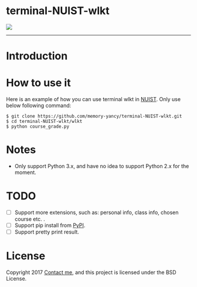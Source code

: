 # terminal-NUIST-wlkt

![](http://img.vim-cn.com/1f/83afc7d2be3e8e4c64223ea76c16225b7fd620.png)

----

# Introduction


# How to use it

Here is an example of how you can use terminal wlkt in [NUIST](http://www.nuist.edu.cn). Only use below following command:

```
$ git clone https://github.com/memory-yancy/terminal-NUIST-wlkt.git
$ cd terminal-NUIST-wlkt/wlkt
$ python course_grade.py
```

# Notes

* Only support Python 3.x, and have no idea to support Python 2.x for the moment.

# TODO

- [ ] Support more extensions, such as: personal info, class info, chosen course etc. .
- [ ] Support pip install from [PyPI](https://pypi.python.org/pypi).
- [ ] Support pretty print result.

# License

Copyright 2017 <a href="mailto: root@memory-yancy.com">Contact me</a>, and this project is licensed under the BSD License.
